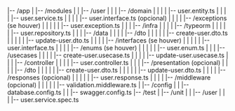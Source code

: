 |-- /app
|   |-- /modules
|   |   |-- /user
|   |   |   |-- /domain
|   |   |   |   |-- user.entity.ts
|   |   |   |   |-- user.service.ts
|   |   |   |   |-- user.interface.ts (opcional)
|   |   |   |   |-- /exceptions (se houver)
|   |   |   |   |   |-- user.exception.ts
|   |   |   |-- /infra
|   |   |   |   |-- /typeorm
|   |   |   |   |   |-- user.repository.ts
|   |   |   |-- /data
|   |   |   |   |-- /dto
|   |   |   |   |   |-- create-user.dto.ts
|   |   |   |   |   |-- update-user.dto.ts
|   |   |   |   |-- /interfaces (se houver)
|   |   |   |   |   |-- user.interface.ts
|   |   |   |   |-- /enums (se houver)
|   |   |   |   |   |-- user.enum.ts
|   |   |   |-- /usecases
|   |   |   |   |-- create-user.usecase.ts
|   |   |   |   |-- update-user.usecase.ts
|   |   |   |-- /controller
|   |   |   |   |-- user.controller.ts
|   |   |   |-- /presentation (opcional)
|   |   |   |   |-- /dto
|   |   |   |   |   |-- create-user.dto.ts
|   |   |   |   |   |-- update-user.dto.ts
|   |   |   |   |-- /responses (opcional)
|   |   |   |   |   |-- user.response.ts
|   |   |   |   |-- /middleware (opcional)
|   |   |   |   |   |-- validation.middleware.ts
|   |-- /config
|   |   |-- database.config.ts
|   |   |-- swagger.config.ts
|-- /test
|   |-- /unit
|   |   |-- /user
|   |   |   |-- user.service.spec.ts

